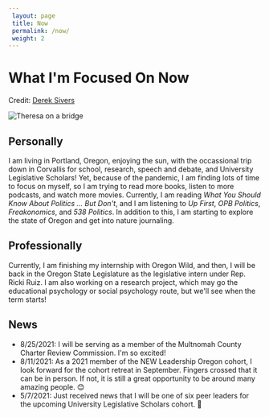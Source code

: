 ```yaml
---
 layout: page
 title: Now
 permalink: /now/
 weight: 2
---
```

 
# What I'm Focused On Now
<p>Credit: <a href="https://nownownow.com/about" target="_blank">Derek Sivers</a></p>

![Theresa on a bridge](https://i.imgur.com/FoSuC4U.jpg)

## Personally
I am living in Portland, Oregon, enjoying the sun, with the occassional trip down in Corvallis for school, research, speech and debate, and University Legislative Scholars! 
Yet, because of the pandemic, I am finding lots of time to focus on myself, so 
I am trying to read more books, listen to more podcasts, and watch more movies.
Currently, I am reading *What You Should Know About Politics ... But Don't*,
and I am listening to *Up First*, *OPB Politics*, *Freakonomics*, and *538 Politics*.
In addition to this, I am starting to explore the state of Oregon and get into nature journaling.

## Professionally
Currently, I am finishing my internship with Oregon Wild, and then, I will be back in the Oregon State Legislature as the legislative intern under Rep. Ricki Ruiz.
I am also working on a research project, which may go the educational psychology or social psychology route, but we'll see when the term starts! 

## News
* 8/25/2021: I will be serving as a member of the Multnomah County Charter Review Commission. I'm so excited!
* 8/11/2021: As a 2021 member of the NEW Leadership Oregon cohort, I look forward for the cohort retreat in September. Fingers crossed that it can be in person. If not, it is still a great opportunity to be around many amazing people. :blush:
* 5/7/2021: Just received news that I will be one of six peer leaders for the upcoming University Legislative Scholars cohort. :tada:
